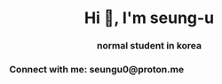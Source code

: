 <h1 align="center">Hi 👋, I'm seung-u</h1>
<h3 align="center">normal student in korea</h3>

<h3 align="left">Connect with me: seungu0@proton.me</h3>
<p align="left">
</p>
